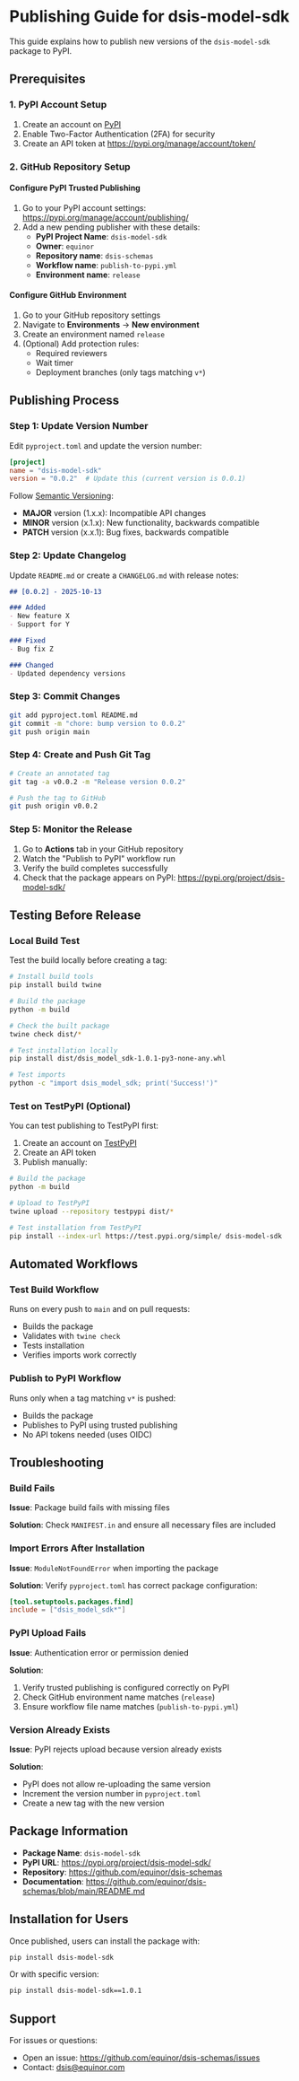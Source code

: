 # Publishing Guide for dsis-model-sdk

This guide explains how to publish new versions of the `dsis-model-sdk` package to PyPI.

## Prerequisites

### 1. PyPI Account Setup

1. Create an account on [PyPI](https://pypi.org/account/register/)
2. Enable Two-Factor Authentication (2FA) for security
3. Create an API token at https://pypi.org/manage/account/token/

### 2. GitHub Repository Setup

#### Configure PyPI Trusted Publishing

1. Go to your PyPI account settings: https://pypi.org/manage/account/publishing/
2. Add a new pending publisher with these details:
   - **PyPI Project Name**: `dsis-model-sdk`
   - **Owner**: `equinor`
   - **Repository name**: `dsis-schemas`
   - **Workflow name**: `publish-to-pypi.yml`
   - **Environment name**: `release`

#### Configure GitHub Environment

1. Go to your GitHub repository settings
2. Navigate to **Environments** → **New environment**
3. Create an environment named `release`
4. (Optional) Add protection rules:
   - Required reviewers
   - Wait timer
   - Deployment branches (only tags matching `v*`)

## Publishing Process

### Step 1: Update Version Number

Edit `pyproject.toml` and update the version number:

```toml
[project]
name = "dsis-model-sdk"
version = "0.0.2"  # Update this (current version is 0.0.1)
```

Follow [Semantic Versioning](https://semver.org/):
- **MAJOR** version (1.x.x): Incompatible API changes
- **MINOR** version (x.1.x): New functionality, backwards compatible
- **PATCH** version (x.x.1): Bug fixes, backwards compatible

### Step 2: Update Changelog

Update `README.md` or create a `CHANGELOG.md` with release notes:

```markdown
## [0.0.2] - 2025-10-13

### Added
- New feature X
- Support for Y

### Fixed
- Bug fix Z

### Changed
- Updated dependency versions
```

### Step 3: Commit Changes

```bash
git add pyproject.toml README.md
git commit -m "chore: bump version to 0.0.2"
git push origin main
```

### Step 4: Create and Push Git Tag

```bash
# Create an annotated tag
git tag -a v0.0.2 -m "Release version 0.0.2"

# Push the tag to GitHub
git push origin v0.0.2
```

### Step 5: Monitor the Release

1. Go to **Actions** tab in your GitHub repository
2. Watch the "Publish to PyPI" workflow run
3. Verify the build completes successfully
4. Check that the package appears on PyPI: https://pypi.org/project/dsis-model-sdk/

## Testing Before Release

### Local Build Test

Test the build locally before creating a tag:

```bash
# Install build tools
pip install build twine

# Build the package
python -m build

# Check the built package
twine check dist/*

# Test installation locally
pip install dist/dsis_model_sdk-1.0.1-py3-none-any.whl

# Test imports
python -c "import dsis_model_sdk; print('Success!')"
```

### Test on TestPyPI (Optional)

You can test publishing to TestPyPI first:

1. Create an account on [TestPyPI](https://test.pypi.org/)
2. Create an API token
3. Publish manually:

```bash
# Build the package
python -m build

# Upload to TestPyPI
twine upload --repository testpypi dist/*

# Test installation from TestPyPI
pip install --index-url https://test.pypi.org/simple/ dsis-model-sdk
```

## Automated Workflows

### Test Build Workflow

Runs on every push to `main` and on pull requests:
- Builds the package
- Validates with `twine check`
- Tests installation
- Verifies imports work correctly

### Publish to PyPI Workflow

Runs only when a tag matching `v*` is pushed:
- Builds the package
- Publishes to PyPI using trusted publishing
- No API tokens needed (uses OIDC)

## Troubleshooting

### Build Fails

**Issue**: Package build fails with missing files

**Solution**: Check `MANIFEST.in` and ensure all necessary files are included

### Import Errors After Installation

**Issue**: `ModuleNotFoundError` when importing the package

**Solution**: Verify `pyproject.toml` has correct package configuration:
```toml
[tool.setuptools.packages.find]
include = ["dsis_model_sdk*"]
```

### PyPI Upload Fails

**Issue**: Authentication error or permission denied

**Solution**: 
1. Verify trusted publishing is configured correctly on PyPI
2. Check GitHub environment name matches (`release`)
3. Ensure workflow file name matches (`publish-to-pypi.yml`)

### Version Already Exists

**Issue**: PyPI rejects upload because version already exists

**Solution**: 
- PyPI does not allow re-uploading the same version
- Increment the version number in `pyproject.toml`
- Create a new tag with the new version

## Package Information

- **Package Name**: `dsis-model-sdk`
- **PyPI URL**: https://pypi.org/project/dsis-model-sdk/
- **Repository**: https://github.com/equinor/dsis-schemas
- **Documentation**: https://github.com/equinor/dsis-schemas/blob/main/README.md

## Installation for Users

Once published, users can install the package with:

```bash
pip install dsis-model-sdk
```

Or with specific version:

```bash
pip install dsis-model-sdk==1.0.1
```

## Support

For issues or questions:
- Open an issue: https://github.com/equinor/dsis-schemas/issues
- Contact: dsis@equinor.com

